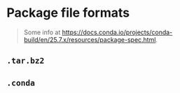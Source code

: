 # Package file formats

> Some info at https://docs.conda.io/projects/conda-build/en/25.7.x/resources/package-spec.html.

## `.tar.bz2`

## `.conda`

